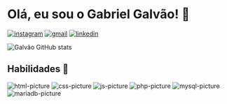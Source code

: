 # Olá, eu sou o Gabriel Galvão! 👋

[![instagram](https://img.shields.io/badge/Instagram-E4405F?style=for-the-badge&logo=instagram&logoColor=white)](https://www.instagram.com/biel.galvao)
[![gmail](https://img.shields.io/badge/Gmail-D14836?style=for-the-badge&logo=gmail&logoColor=white)](mailto:biel36288@gmail.com)
[![linkedin](https://img.shields.io/badge/LinkedIn-0077B5?style=for-the-badge&logo=linkedin&logoColor=white)](https://linkedin.com.br)

![Galvão GitHub stats](https://github-readme-stats.vercel.app/api?username=FuturoDevGalvao&show_icons=true&theme=dracula&rank_icon=github)

## Habilidades 🚀 
<div display='inline-flex' style="align-items: center;">
    <img alt="html-picture" src="https://img.shields.io/badge/HTML5-E34F26?style=for-the-badge&logo=html5&logoColor=white"/>
    <img alt="css-picture" src="https://img.shields.io/badge/CSS3-1572B6?style=for-the-badge&logo=css3&logoColor=white"/>
    <img alt="js-picture" src="https://img.shields.io/badge/JavaScript-F7DF1E?style=for-the-badge&logo=javascript&logoColor=black"/>
    <img alt="php-picture" src="https://img.shields.io/badge/PHP-777BB4?style=for-the-badge&logo=php&logoColor=white"/>   
    <img alt="mysql-picture" src="https://img.shields.io/badge/MySQL-005C84?style=for-the-badge&logo=mysql&logoColor=white"/>
    <img alt="mariadb-picture" src="https://img.shields.io/badge/MariaDB-003545?style=for-the-badge&logo=mariadb&logoColor=white"/>
</div>
